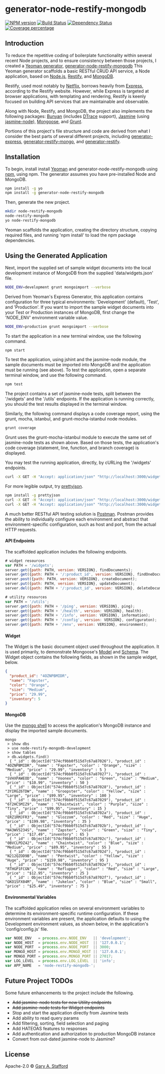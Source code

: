# generator-node-restify-mongodb

[![NPM version][npm-image]][npm-url] [![Build Status][travis-image]][travis-url] [![Dependency Status][daviddm-image]][daviddm-url] [![Coverage percentage][coveralls-image]][coveralls-url]

## Introduction
To reduce the repetitive coding of boilerplate functionality within several recent Node projects, and to ensure
 consistency between those projects, I created a [Yeoman generator](http://yeoman.io/generators/),
 [generator-node-restify-mongodb](https://www.npmjs.com/package/generator-node-restify-mongodb)
 This Yeoman generator scaffolds a basic RESTful CRUD API service, a Node application, based on
 [Node.js](https://nodejs.org), [Restify](http://restify.com), and [MongoDB](https://www.mongodb.com).

Restify, used most notably by [Netflix](http://techblog.netflix.com/2014/11/nodejs-in-flames.html),
 borrows heavily from [Express](http://expressjs.com), according to the Restify website. However, while Express is targeted at browser
 applications, with templating and rendering, Restify is keenly focused on building API services that are maintainable and observable.

Along with Node, Restify, and MongoDB, the project also implements the following packages: [Bunyan](https://github.com/trentm/node-bunyan)
 (includes [DTrace](http://dtrace.org/blogs/about/) support), [Jasmine](https://github.com/mhevery/jasmine-node)
 (using [jasmine-node](https://github.com/mhevery/jasmine-node)),
 [Mongoose](http://mongoosejs.com/index.html), and [Grunt](http://gruntjs.com).

Portions of this project's file structure and code are derived from what I consider the best parts of several different
 projects, including [generator-express](https://github.com/expressjs/generator),
 [generator-restify-mongo](https://github.com/lawrence-yu/generator-restify-mongo), and
 [generator-restify](https://github.com/chris-l/generator-restify).

## Installation
To begin, install install [Yeoman](http://yeoman.io) and generator-node-restify-mongodb using [npm](https://www.npmjs.com/),
 using npm. The generator assumes you have pre-installed Node and MongoDB.
``` bash
npm install -g yo
npm install -g generator-node-restify-mongodb
```
Then, generate the new project.
``` bash
mkdir node-restify-mongodb
node-restify-mongodb
yo node-restify-mongodb
```

Yeoman scaffolds the application, creating the directory structure, copying required files, and running 'npm install' to load the npm package dependencies.

## Using the Generated Application
Next, import the supplied set of sample widget documents into the local development instance of MongoDB from the supplied 'data/widgets.json' file.
``` bash
NODE_ENV=development grunt mongoimport --verbose
```

Derived from Yeoman's Express Generator, this application contains configuration for three typical environments:
 'Development' (default), 'Test', and 'Production'. If you want to import the sample widget documents into your Test or
  Production instances of MongoDB, first change the 'NODE_ENV' environment variable value.
``` bash
NODE_ENV=production grunt mongoimport --verbose
```

To start the application in a new terminal window, use the following command.

``` bash
npm start
```

To test the application, using jshint and the jasmine-node module, the sample documents must be imported into MongoDB
 and the application must be running (see above). To test the application, open a separate terminal window, and use the following command.
``` bash
npm test
```

The project contains a set of jasmine-node tests, split between the '/widgets' and the '/utils' endpoints.
 If the application is running correctly, you should the test results displayed in the terminal window.

Similarly, the following command displays a code coverage report, using the grunt, mocha, istanbul, and grunt-mocha-istanbul node modules.
``` bash
grunt coverage
```

Grunt uses the grunt-mocha-istanbul module to execute the same set of jasmine-node tests as shown above.
 Based on those tests, the application's code coverage (statement, line, function, and branch coverage) is displayed.

You may test the running application, directly, by cURLing the '/widgets' endpoints.
``` bash
curl -X GET -H "Accept: application/json" "http://localhost:3000/widgets"
```

For more legible output, try [prettyjson](https://www.npmjs.com/package/prettyjson).
``` bash
npm install -g prettyjson
curl -X GET -H "Accept: application/json" "http://localhost:3000/widgets" --silent | prettyjson
curl -X GET -H "Accept: application/json" "http://localhost:3000/widgets/SVHXPAWEOD" --silent | prettyjson
```

A much better RESTful API testing solution is [Postman](https://www.getpostman.com/). Postman provides the ability to
 individually configure each environment and abstract that environment-specific configuration, such as host and port,
 from the actual HTTP requests.

#### API Endpoints
The scaffolded application includes the following endpoints.
``` javascript
# widget resources
var PATH = '/widgets';
server.get({path: PATH, version: VERSION}, findDocuments);
server.get({path: PATH + '/:product_id', version: VERSION}, findOneDocument);
server.post({path: PATH, version: VERSION}, createDocument);
server.put({path: PATH, version: VERSION}, updateDocument);
server.del({path: PATH + '/:product_id', version: VERSION}, deleteDocument);

# utility resources
var PATH = '/utils';
server.get({path: PATH + '/ping', version: VERSION}, ping);
server.get({path: PATH + '/health', version: VERSION}, health);
server.get({path: PATH + '/info', version: VERSION}, information);
server.get({path: PATH + '/config', version: VERSION}, configuraton);
server.get({path: PATH + '/env', version: VERSION}, environment);
```

#### Widget
The Widget is the basic document object used throughout the application. It is used primarily, to demonstrate
 Mongoose's [Model](http://mongoosejs.com/docs/models.html) and [Schema](http://mongoosejs.com/docs/guide.html).
 The Widget object contains the following fields, as shown in the sample widget, below.
``` json
{
  "product_id": "4OZNPBMIDR",
  "name": "Fapster",
  "color": "Orange",
  "size": "Medium",
  "price": "29.99",
  "inventory": 5
}
```

#### MongoDB
Use the [mongo shell](https://docs.mongodb.com/manual/mongo/) to access the application's MongoDB instance and display the imported sample documents.
```
mongo
 > show dbs
 > use node-restify-mongodb-development
 > show tables
 > db.widgets.find()
  { "_id" : ObjectId("574cf9bb0f515d7c67a87026"), "product_id" : "4OZNPBMIDR", "name" : "Fapster", "color" : "Orange", "size" : "Medium", "price" : "29.99", "inventory" : 5 }
  { "_id" : ObjectId("574cf9bb0f515d7c67a87027"), "product_id" : "SVHXPAWEOD", "name" : "Voonex", "color" : "Green", "size" : "Medium", "price" : "$10.99", "inventory" : 50 }
  { "_id" : ObjectId("574cf9bb0f515d7c67a87028"), "product_id" : "3YIRGZ6TDW", "name" : "Groopster", "color" : "Yellow", "size" : "Large", "price" : "$99.95", "inventory" : 100 }
  { "_id" : ObjectId("574cf9bb0f515d7c67a87029"), "product_id" : "6T2HC5MIZ9", "name" : "Chaintwist", "color" : "Purple", "size" : "Tiny", "price" : "$99.95", "inventory" : 15 }
  { "_id" : ObjectId("574cf9bb0f515d7c67a8702a"), "product_id" : "ERZ1RMJFR3", "name" : "Glozzom", "color" : "Red", "size" : "Huge", "price" : "$199.98", "inventory" : 35 }
  { "_id" : ObjectId("574cf9bb0f515d7c67a8702b"), "product_id" : "N43WV5234S", "name" : "Zapster", "color" : "Green", "size" : "Tiny", "price" : "$17.49", "inventory" : 65 }
  { "_id" : ObjectId("574cf9bb0f515d7c67a8702c"), "product_id" : "0BVCLPDZ42", "name" : "Chaintwist", "color" : "Blue", "size" : "Medium", "price" : "$89.95", "inventory" : 55 }
  { "_id" : ObjectId("574cf9bb0f515d7c67a8702d"), "product_id" : "N212QZOD9B", "name" : "Pentwist", "color" : "Yellow", "size" : "Huge", "price" : "$159.98", "inventory" : 95 }
  { "_id" : ObjectId("574cf9bb0f515d7c67a8702e"), "product_id" : "RTHGP1FCGN", "name" : "Reflupper", "color" : "Red", "size" : "Large", "price" : "$12.95", "inventory" : 25 }
  { "_id" : ObjectId("574cf9bb0f515d7c67a8702f"), "product_id" : "GKO1SFX04M", "name" : "Jukelox", "color" : "Blue", "size" : "Small", "price" : "$25.49", "inventory" : 75 }
```

#### Environmental Variables
The scaffolded application relies on several environment variables to determine its environment-specific runtime
 configuration. If these environment variables are present, the application defaults to using the Development
 environment values, as shown below, in the application's 'config/config.js' file.

``` javascript
var NODE_ENV   = process.env.NODE_ENV   || 'development';
var NODE_HOST  = process.env.NODE_HOST  || '127.0.0.1';
var NODE_PORT  = process.env.NODE_PORT  || 3000;
var MONGO_HOST = process.env.MONGO_HOST || '127.0.0.1';
var MONGO_PORT = process.env.MONGO_PORT || 27017;
var LOG_LEVEL  = process.env.LOG_LEVEL  || 'info';
var APP_NAME   = 'node-restify-mongodb-';
```

## Future Project TODOs
Some future enhancements to the project include the following.

* ~~Add jasmine-node tests for new Utility endpoints~~
* ~~Add jasmine-node tests for Widget endpoints~~
* Stop and start the application directly from Jasmine tests
* Add ability to read query params
* Add filtering, sorting, field selection and paging
* Add HATEOAS features to responses
* Add authentication and authorization to production MongoDB instance
* Convert from out-dated jasmine-node to Jasmine?

## License
Apache-2.0 © [Gary A. Stafford](http://www.programmaticponderings.com)


[npm-image]: https://badge.fury.io/js/generator-node-restify-mongodb.svg
[npm-url]: https://npmjs.org/package/generator-node-restify-mongodb
[travis-image]: https://travis-ci.org/garystafford/generator-node-restify-mongodb.svg?branch=master
[travis-url]: https://travis-ci.org/garystafford/generator-node-restify-mongodb
[daviddm-image]: https://david-dm.org/garystafford/generator-node-restify-mongodb.svg?theme=shields.io
[daviddm-url]: https://david-dm.org/garystafford/generator-node-restify-mongodb
[coveralls-image]: https://coveralls.io/repos/garystafford/generator-node-restify-mongodb/badge.svg
[coveralls-url]: https://coveralls.io/r/garystafford/generator-node-restify-mongodb

